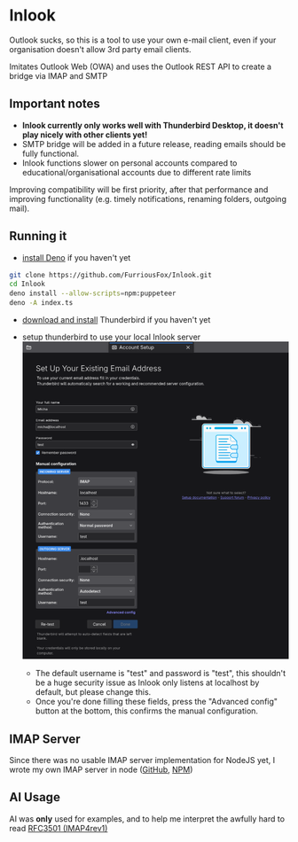 # Inlook

Outlook sucks, so this is a tool to use your own e-mail client, even if your organisation doesn't allow 3rd party email clients.

Imitates Outlook Web (OWA) and uses the Outlook REST API to create a bridge via IMAP and SMTP

## Important notes

- **Inlook currently only works well with Thunderbird Desktop, it doesn't play nicely with other clients yet!**
- SMTP bridge will be added in a future release, reading emails should be fully functional.
- Inlook functions slower on personal accounts compared to educational/organisational accounts due to different rate limits

Improving compatibility will be first priority, after that performance and improving functionality (e.g. timely notifications, renaming folders, outgoing mail).

## Running it

- [install Deno](https://docs.deno.com/runtime/getting_started/installation/) if you haven't yet

```bash
git clone https://github.com/FurriousFox/Inlook.git
cd Inlook
deno install --allow-scripts=npm:puppeteer
deno -A index.ts
```

- [download and install](https://www.thunderbird.net/en-US/thunderbird/all/#download-os-select) Thunderbird if you haven't yet

- setup thunderbird to use your local Inlook server
![thunderbird email setup screen](thunderbird.png)
  - The default username is "test" and password is "test", this shouldn't be a huge security issue as Inlook only listens at localhost by default, but please change this.
  - Once you're done filling these fields, press the "Advanced config" button at the bottom, this confirms the manual configuration.

## IMAP Server

Since there was no usable IMAP server implementation for NodeJS yet, I wrote my own IMAP server in node ([GitHub](https://github.com/FurriousFox/node-imap-server), [NPM](https://www.npmjs.com/package/node-imap-server))

## AI Usage

AI was **only** used for examples, and to help me interpret the awfully hard to read [RFC3501 (IMAP4rev1)](https://datatracker.ietf.org/doc/html/rfc3501)
